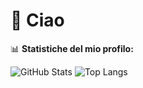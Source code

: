 # 👋 Ciao

📊 **Statistiche del mio profilo:**

![GitHub Stats](https://github-readme-stats.vercel.app/api?username=davvoz&show_icons=true&theme=dark)
![Top Langs](https://github-readme-stats.vercel.app/api/top-langs/?username=davvoz&layout=compact&theme=dark)
